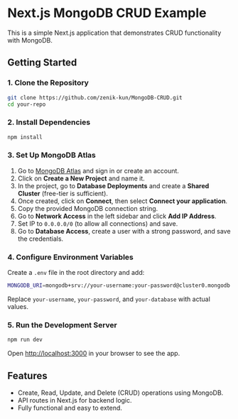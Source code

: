 # Next.js MongoDB CRUD Example

This is a simple Next.js application that demonstrates CRUD functionality with MongoDB.

## Getting Started

### 1. Clone the Repository
```sh
git clone https://github.com/zenik-kun/MongoDB-CRUD.git
cd your-repo
```

### 2. Install Dependencies
```sh
npm install
```

### 3. Set Up MongoDB Atlas
1. Go to [MongoDB Atlas](https://www.mongodb.com/cloud/atlas) and sign in or create an account.
2. Click on **Create a New Project** and name it.
3. In the project, go to **Database Deployments** and create a **Shared Cluster** (free-tier is sufficient).
4. Once created, click on **Connect**, then select **Connect your application**.
5. Copy the provided MongoDB connection string.
6. Go to **Network Access** in the left sidebar and click **Add IP Address**.
7. Set IP to `0.0.0.0/0` (to allow all connections) and save.
8. Go to **Database Access**, create a user with a strong password, and save the credentials.

### 4. Configure Environment Variables
Create a `.env` file in the root directory and add:

```sh
MONGODB_URI=mongodb+srv://your-username:your-password@cluster0.mongodb.net/your-database?retryWrites=true&w=majority
```

Replace `your-username`, `your-password`, and `your-database` with actual values.

### 5. Run the Development Server
```sh
npm run dev
```

Open [http://localhost:3000](http://localhost:3000) in your browser to see the app.

## Features
- Create, Read, Update, and Delete (CRUD) operations using MongoDB.
- API routes in Next.js for backend logic.
- Fully functional and easy to extend.
